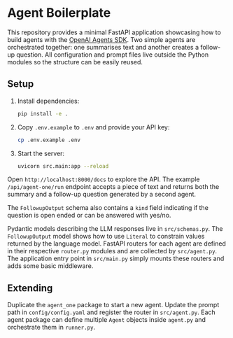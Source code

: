 # Agent Boilerplate

This repository provides a minimal FastAPI application showcasing how to build
agents with the [OpenAI Agents SDK](https://github.com/openai/openai-agents).
Two simple agents are orchestrated together: one summarises text and another
creates a follow-up question. All configuration and prompt files live outside
the Python modules so the structure can be easily reused.

## Setup

1. Install dependencies:
   ```bash
   pip install -e .
   ```
2. Copy `.env.example` to `.env` and provide your API key:
   ```bash
   cp .env.example .env
   ```
3. Start the server:
   ```bash
   uvicorn src.main:app --reload
   ```

Open `http://localhost:8000/docs` to explore the API. The example `/api/agent-one/run`
endpoint accepts a piece of text and returns both the summary and a
follow-up question generated by a second agent.

The `FollowupOutput` schema also contains a `kind` field indicating if the
question is open ended or can be answered with yes/no.

Pydantic models describing the LLM responses live in `src/schemas.py`. The
`FollowupOutput` model shows how to use `Literal` to constrain values returned
by the language model. FastAPI routers for each agent are defined in their
respective `router.py` modules and are collected by `src/agent.py`. The
application entry point in `src/main.py` simply mounts these routers and adds
some basic middleware.

## Extending

Duplicate the `agent_one` package to start a new agent. Update the prompt path
in `config/config.yaml` and register the router in `src/agent.py`. Each agent
package can define multiple `Agent` objects inside `agent.py` and orchestrate
them in `runner.py`.
